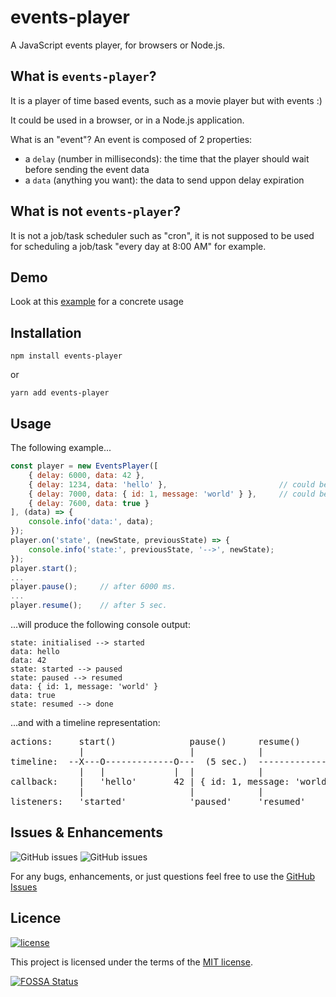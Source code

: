# events-player

A JavaScript events player, for browsers or Node.js.

## What is `events-player`?

It is a player of time based events, such as a movie player but with events :)

It could be used in a browser, or in a Node.js application.

What is an "event"? An event is composed of 2 properties:
 * a `delay` (number in milliseconds): the time that the player should wait before sending the event data
 * a `data` (anything you want): the data to send uppon delay expiration

## What is not `events-player`?

It is not a job/task scheduler such as "cron", it is not supposed to be used for scheduling a job/task "every day at 8:00 AM" for example.

## Demo

Look at this [example](https://htmlpreview.github.io/?https://github.com/BBE78/events-player/blob/main/example.html) for a concrete usage

## Installation

`npm install events-player`

or

`yarn add events-player`

## Usage

The following example...

```javascript
const player = new EventsPlayer([
	{ delay: 6000, data: 42 },
	{ delay: 1234, data: 'hello' },							// could be unordered
	{ delay: 7000, data: { id: 1, message: 'world' } },		// could be your own data
	{ delay: 7600, data: true }
], (data) => {
	console.info('data:', data);
});
player.on('state', (newState, previousState) => {
	console.info('state:', previousState, '-->', newState);
});
player.start();
...
player.pause();		// after 6000 ms.
...
player.resume();	// after 5 sec.
```

...will produce the following console output:

```
state: initialised --> started
data: hello
data: 42
state: started --> paused
state: paused --> resumed
data: { id: 1, message: 'world' }
data: true
state: resumed --> done
```

...and with a timeline representation:

<pre>
actions:     start()              pause()      resume()
             |                    |            |
timeline:  --X---O-------------O---  (5 sec.)  ---------------O-----OX--->
             |   |             |  |            |              |     ||
callback:    |   'hello'       42 | { id: 1, message: 'world' }     true
             |                    |            |                     |
listeners:   'started'            'paused'     'resumed'             'done'
</pre>

## Issues & Enhancements

![GitHub issues](https://img.shields.io/github/issues-raw/BBE78/events-player)
![GitHub issues](https://img.shields.io/github/issues-closed-raw/BBE78/events-player)

For any bugs, enhancements, or just questions feel free to use the [GitHub Issues](https://github.com/BBE78/events-player/issues)

## Licence

[![license](https://img.shields.io/badge/license-MIT-green.svg)](/LICENSE)

This project is licensed under the terms of the [MIT license](/LICENSE).

[![FOSSA Status](https://app.fossa.com/api/projects/git%2Bgithub.com%2FBBE78%2Fevents-player.svg?type=large)](https://app.fossa.com/projects/git%2Bgithub.com%2FBBE78%2Fevents-player?ref=badge_large)

